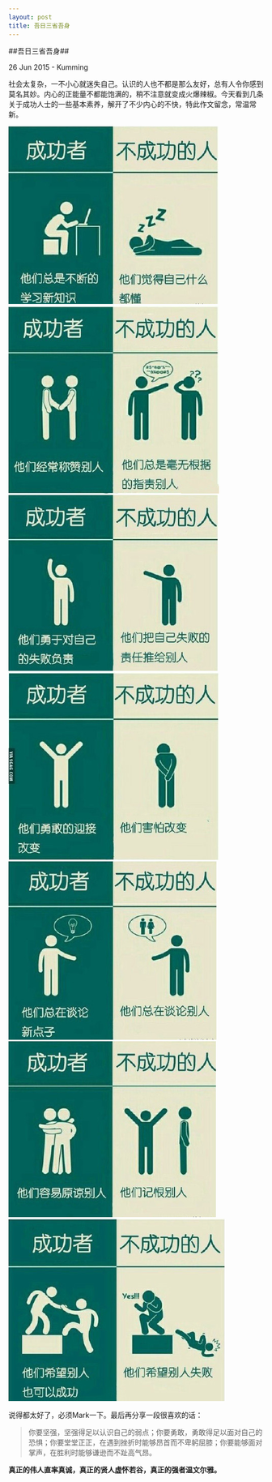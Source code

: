 ```yaml
---
layout: post
title: 吾日三省吾身
---
```

##吾日三省吾身##
<p class="meta">26 Jun 2015 - Kumming</p>
社会太复杂，一不小心就迷失自己。认识的人也不都是那么友好，总有人令你感到莫名其妙。内心的正能量不都能饱满的，稍不注意就变成火爆辣椒。今天看到几条关于成功人士的一些基本素养，解开了不少内心的不快，特此作文留念，常温常新。

![](/images/1.jpg)
![](/images/2.jpg)
![](/images/3.jpg)
![](/images/4.jpg)
![](/images/5.jpg)
![](/images/6.jpg)
![](/images/7.jpg)

说得都太好了，必须Mark一下。最后再分享一段很喜欢的话：
> 你要坚强，坚强得足以认识自己的弱点；你要勇敢，勇敢得足以面对自己的恐惧；你要堂堂正正，在遇到挫折时能够昂首而不卑躬屈膝；你要能够面对掌声，在胜利时能够谦逊而不趾高气昂。


**真正的伟人直率真诚，真正的贤人虚怀若谷，真正的强者温文尔雅。**